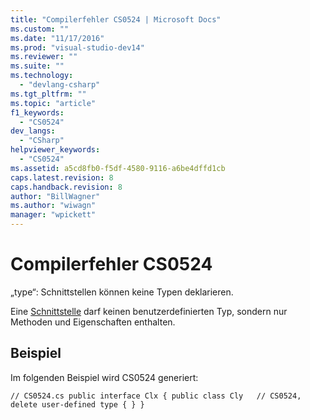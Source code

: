 ```yaml
---
title: "Compilerfehler CS0524 | Microsoft Docs"
ms.custom: ""
ms.date: "11/17/2016"
ms.prod: "visual-studio-dev14"
ms.reviewer: ""
ms.suite: ""
ms.technology: 
  - "devlang-csharp"
ms.tgt_pltfrm: ""
ms.topic: "article"
f1_keywords: 
  - "CS0524"
dev_langs: 
  - "CSharp"
helpviewer_keywords: 
  - "CS0524"
ms.assetid: a5cd8fb0-f5df-4580-9116-a6be4dffd1cb
caps.latest.revision: 8
caps.handback.revision: 8
author: "BillWagner"
ms.author: "wiwagn"
manager: "wpickett"
---
```

# Compilerfehler CS0524
„type“: Schnittstellen können keine Typen deklarieren.  
  
 Eine [Schnittstelle](../../csharp/language-reference/keywords/interface.md) darf keinen benutzerdefinierten Typ, sondern nur Methoden und Eigenschaften enthalten.  
  
## Beispiel  
 Im folgenden Beispiel wird CS0524 generiert:  
  
```  
// CS0524.cs public interface Clx { public class Cly   // CS0524, delete user-defined type { } }  
  
```